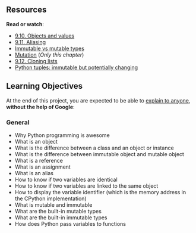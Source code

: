 
<h2>Resources</h2>

<p><strong>Read or watch</strong>:</p>

<ul>
<li><a href="/rltoken/n1x09X-KJSllpJkJorBw2A" title="9.10. Objects and values" target="_blank">9.10. Objects and values</a> </li>
<li><a href="/rltoken/3teQMNNfDeyGvCtZfjsf5g" title="9.11. Aliasing" target="_blank">9.11. Aliasing</a> </li>
<li><a href="/rltoken/JuPVygeoG27Q_qKxB2lP8g" title="Immutable vs mutable types" target="_blank">Immutable vs mutable types</a> </li>
<li><a href="/rltoken/UbL96sV3cIxewdQPW_zwRw" title="Mutation" target="_blank">Mutation</a> (<em>Only this chapter</em>)</li>
<li><a href="/rltoken/-t_1VsmKlgWHszL5y1YiKA" title="9.12. Cloning lists" target="_blank">9.12. Cloning lists</a> </li>
<li><a href="/rltoken/IdBAdTYNLuS3YpRRQIam6Q" title="Python tuples: immutable but potentially changing" target="_blank">Python tuples: immutable but potentially changing</a> </li>
</ul>

<h2>Learning Objectives</h2>

<p>At the end of this project, you are expected to be able to <a href="/rltoken/vQP0ULvHaed7_R0EiqEkPw" title="explain to anyone" target="_blank">explain to anyone</a>, <strong>without the help of Google</strong>:</p>

<h3>General</h3>

<ul>
<li>Why Python programming is awesome</li>
<li>What is an object</li>
<li>What is the difference between a class and an object or instance</li>
<li>What is the difference between immutable object and mutable object</li>
<li>What is a reference</li>
<li>What is an assignment</li>
<li>What is an alias</li>
<li>How to know if two variables are identical</li>
<li>How to know if two variables are linked to the same object</li>
<li>How to display the variable identifier (which is the memory address in the CPython implementation)</li>
<li>What is mutable and immutable</li>
<li>What are the built-in mutable types</li>
<li>What are the built-in immutable types</li>
<li>How does Python pass variables to functions</li>
</ul>
